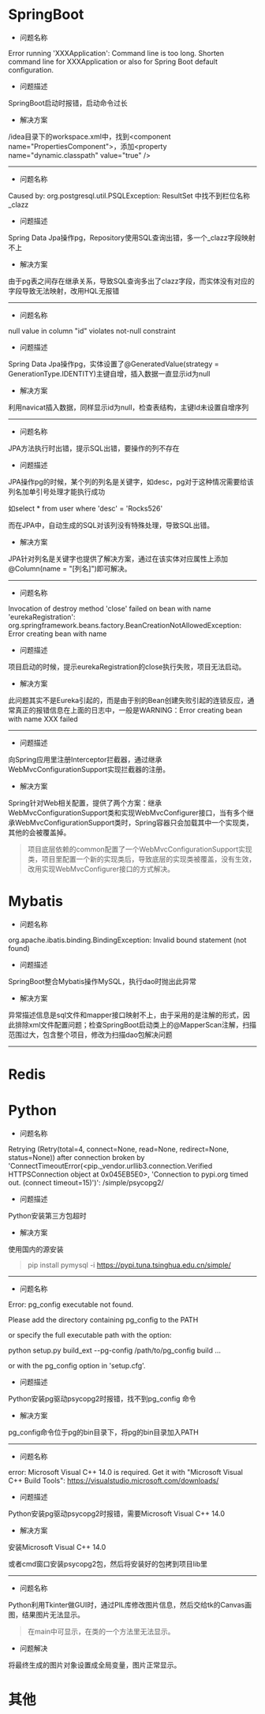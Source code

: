 # SpringBoot

- 问题名称

Error running 'XXXApplication': Command line is too long. Shorten command line for XXXApplication or also for Spring Boot default configuration.

- 问题描述

SpringBoot启动时报错，启动命令过长

- 解决方案

/idea目录下的workspace.xml中，找到\<component name="PropertiesComponent">，添加\<property name="dynamic.classpath" value="true" />

****


- 问题名称

Caused by: org.postgresql.util.PSQLException: ResultSet 中找不到栏位名称 _clazz

- 问题描述

Spring Data Jpa操作pg，Repository使用SQL查询出错，多一个_clazz字段映射不上

- 解决方案

由于pg表之间存在继承关系，导致SQL查询多出了clazz字段，而实体没有对应的字段导致无法映射，改用HQL无报错

****

- 问题名称

null value in column "id" violates not-null constraint

- 问题描述

Spring Data Jpa操作pg，实体设置了@GeneratedValue(strategy = GenerationType.IDENTITY)主键自增，插入数据一直显示id为null

- 解决方案

利用navicat插入数据，同样显示id为null，检查表结构，主键Id未设置自增序列

****

- 问题名称

JPA方法执行时出错，提示SQL出错，要操作的列不存在

- 问题描述

JPA操作pg的时候，某个列的列名是关键字，如desc，pg对于这种情况需要给该列名加单引号处理才能执行成功

如select * from user where 'desc' = 'Rocks526'

而在JPA中，自动生成的SQL对该列没有特殊处理，导致SQL出错。

- 解决方案

JPA针对列名是关键字也提供了解决方案，通过在该实体对应属性上添加@Column(name = "[列名]")即可解决。

-----------------------

- 问题名称

Invocation of destroy method 'close' failed on bean with name 'eurekaRegistration': org.springframework.beans.factory.BeanCreationNotAllowedException: Error creating bean with name 

- 问题描述

项目启动的时候，提示eurekaRegistration的close执行失败，项目无法启动。

- 解决方案

此问题其实不是Eureka引起的，而是由于别的Bean创建失败引起的连锁反应，通常真正的报错信息在上面的日志中，一般是WARNING：Error creating bean with name XXX failed

----------------------------

- 问题描述

向Spring应用里注册Interceptor拦截器，通过继承WebMvcConfigurationSupport实现拦截器的注册。

- 解决方案

Spring针对Web相关配置，提供了两个方案：继承WebMvcConfigurationSupport类和实现WebMvcConfigurer接口，当有多个继承WebMvcConfigurationSupport类时，Spring容器只会加载其中一个实现类，其他的会被覆盖掉。

> 项目底层依赖的common配置了一个WebMvcConfigurationSupport实现类，项目里配置一个新的实现类后，导致底层的实现类被覆盖，没有生效，改用实现WebMvcConfigurer接口的方式解决。

# Mybatis

- 问题名称

org.apache.ibatis.binding.BindingException: Invalid bound statement (not found)

- 问题描述

SpringBoot整合Mybatis操作MySQL，执行dao时抛出此异常

- 解决方案

异常描述信息是sql文件和mapper接口映射不上，由于采用的是注解的形式，因此排除xml文件配置问题；检查SpringBoot启动类上的@MapperScan注解，扫描范围过大，包含整个项目，修改为扫描dao包解决问题







****

# Redis






# Python

- 问题名称

Retrying (Retry(total=4, connect=None, read=None, redirect=None, status=None)) after connection broken by 'ConnectTimeoutError(<pip._vendor.urllib3.connection.Verified
HTTPSConnection object at 0x045EB5E0>, 'Connection to pypi.org timed out. (connect timeout=15)')': /simple/psycopg2/

- 问题描述

Python安装第三方包超时

- 解决方案

使用国内的源安装

> pip install pymysql -i https://pypi.tuna.tsinghua.edu.cn/simple/

****

- 问题名称

Error: pg_config executable not found.

Please add the directory containing pg_config to the PATH

or specify the full executable path with the option:

python setup.py build_ext --pg-config /path/to/pg_config build ...

or with the pg_config option in 'setup.cfg'.

- 问题描述

Python安装pg驱动psycopg2时报错，找不到pg_config 命令

- 解决方案

pg_config命令位于pg的bin目录下，将pg的bin目录加入PATH

****

- 问题名称

 error: Microsoft Visual C++ 14.0 is required. Get it with "Microsoft Visual C++ Build Tools": https://visualstudio.microsoft.com/downloads/

- 问题描述

Python安装pg驱动psycopg2时报错，需要Microsoft Visual C++ 14.0

- 解决方案

安装Microsoft Visual C++ 14.0

或者cmd窗口安装psycopg2包，然后将安装好的包拷到项目lib里

****

- 问题名称

Python利用Tkinter做GUI时，通过PIL库修改图片信息，然后交给tk的Canvas画图，结果图片无法显示。

> 在main中可显示，在类的一个方法里无法显示。

- 问题解决

将最终生成的图片对象设置成全局变量，图片正常显示。



# 其他

